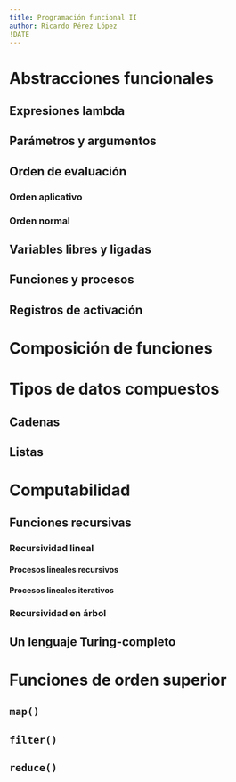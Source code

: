 ```yaml
---
title: Programación funcional II
author: Ricardo Pérez López
!DATE
---
```


# Abstracciones funcionales

## Expresiones lambda

## Parámetros y argumentos

## Orden de evaluación

### Orden aplicativo

### Orden normal

## Variables libres y ligadas

## Funciones y procesos

## Registros de activación

# Composición de funciones

# Tipos de datos compuestos

## Cadenas

## Listas

# Computabilidad

## Funciones recursivas

### Recursividad lineal

#### Procesos lineales recursivos

#### Procesos lineales iterativos

### Recursividad en árbol

## Un lenguaje Turing-completo

# Funciones de orden superior

## `map()`

## `filter()`

## `reduce()`

